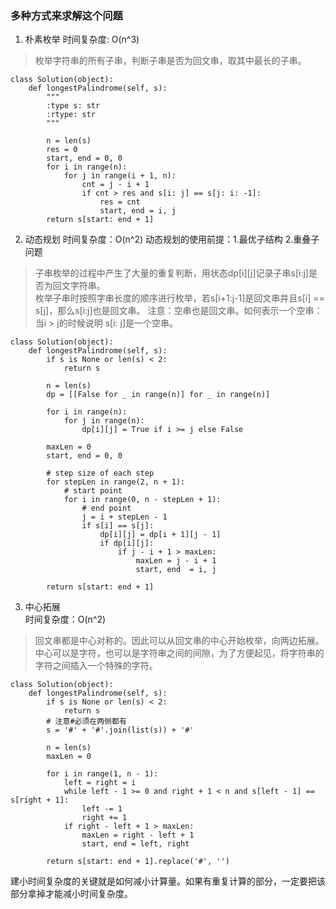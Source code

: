 ### 多种方式来求解这个问题
1. 朴素枚举
时间复杂度: O(n^3)   
> 枚举字符串的所有子串，判断子串是否为回文串，取其中最长的子串。   
```
class Solution(object):
    def longestPalindrome(self, s):
        """
        :type s: str
        :rtype: str
        """

        n = len(s)
        res = 0
        start, end = 0, 0
        for i in range(n):
            for j in range(i + 1, n):
                cnt = j - i + 1
                if cnt > res and s[i: j] == s[j: i: -1]:
                    res = cnt
                    start, end = i, j 
        return s[start: end + 1]
```

2. 动态规划
时间复杂度：O(n^2)
动态规划的使用前提：1.最优子结构 2.重叠子问题   
> 子串枚举的过程中产生了大量的重复判断，用状态dp[i][j]记录子串s[i:j]是否为回文字符串。   
> 枚举子串时按照字串长度的顺序进行枚举，若s[i+1:j-1]是回文串并且s[i] == s[j]，那么s[i:j]也是回文串。
> 注意：空串也是回文串。如何表示一个空串：当i > j的时候说明 s[i: j]是一个空串。   
```
class Solution(object):
    def longestPalindrome(self, s):
        if s is None or len(s) < 2:
            return s

        n = len(s)
        dp = [[False for _ in range(n)] for _ in range(n)]

        for i in range(n):
            for j in range(n):
                dp[i][j] = True if i >= j else False
        
        maxLen = 0
        start, end = 0, 0

        # step size of each step
        for stepLen in range(2, n + 1):
            # start point
            for i in range(0, n - stepLen + 1):
                # end point
                j = i + stepLen - 1
                if s[i] == s[j]:
                    dp[i][j] = dp[i + 1][j - 1]
                    if dp[i][j]:
                        if j - i + 1 > maxLen:
                            maxLen = j - i + 1
                            start, end  = i, j

        return s[start: end + 1]
```

3. 中心拓展   
时间复杂度：O(n^2)   
> 回文串都是中心对称的。因此可以从回文串的中心开始枚举，向两边拓展。
> 中心可以是字符，也可以是字符串之间的间隙，为了方便起见，将字符串的字符之间插入一个特殊的字符。   
```
class Solution(object):
    def longestPalindrome(self, s):
        if s is None or len(s) < 2:
            return s
        # 注意#必须在两侧都有     
        s = '#' + '#'.join(list(s)) + '#'

        n = len(s)
        maxLen = 0

        for i in range(1, n - 1):
            left = right = i
            while left - 1 >= 0 and right + 1 < n and s[left - 1] == s[right + 1]:
                left -= 1
                right += 1
            if right - left + 1 > maxLen:
                maxLen = right - left + 1
                start, end = left, right

        return s[start: end + 1].replace('#', '')
```

建小时间复杂度的关键就是如何减小计算量。如果有重复计算的部分，一定要把该部分拿掉才能减小时间复杂度。
